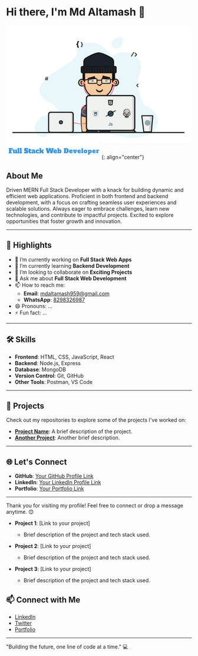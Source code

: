 # Hi there, I'm Md Altamash 👋

![Profile Banner](web-developer-chilling.gif) <!-- Add a banner -->
![Centered Image](Vanilla@1x-0.6s-259px-43px.gif){: align="center"}
## About Me  
Driven MERN Full Stack Developer with a knack for building dynamic and efficient web applications. Proficient in both frontend and backend development, with a focus on crafting seamless user experiences and scalable solutions. Always eager to embrace challenges, learn new technologies, and contribute to impactful projects. Excited to explore opportunities that foster growth and innovation.

---

## 🌟 Highlights  
- 🔭 I’m currently working on **Full Stack Web Apps**  
- 🌱 I’m currently learning **Backend Development**  
- 👯 I’m looking to collaborate on **Exciting Projects**  
- 💬 Ask me about **Full Stack Web Development**  
- 📫 How to reach me:  
  - **Email**: [mdaltamash959@gmail.com](mailto:mdaltamash959@gmail.com)  
  - **WhatsApp**: [8298326987](https://wa.me/918298326987)  
- 😄 Pronouns: ...  
- ⚡ Fun fact: ...  

---

## 🛠 Skills  
- **Frontend**: HTML, CSS, JavaScript, React  
- **Backend**: Node.js, Express  
- **Database**: MongoDB  
- **Version Control**: Git, GitHub  
- **Other Tools**: Postman, VS Code  

---

## 📂 Projects  
Check out my repositories to explore some of the projects I've worked on:  
- [**Project Name**](#): A brief description of the project.  
- [**Another Project**](#): Another brief description.

---

## 🌐 Let's Connect  
- **GitHub**: [Your GitHub Profile Link](#)  
- **LinkedIn**: [Your LinkedIn Profile Link](#)  
- **Portfolio**: [Your Portfolio Link](#)  

---

Thank you for visiting my profile! Feel free to connect or drop a message anytime. 😊  


- **Project 1**: [Link to your project]
  - Brief description of the project and tech stack used.
  
- **Project 2**: [Link to your project]
  - Brief description of the project and tech stack used.

- **Project 3**: [Link to your project]
  - Brief description of the project and tech stack used.

## 📫 Connect with Me

- [LinkedIn](https://www.linkedin.com/in/md-altamash-b26947238/)  
- [Twitter](https://twitter.com)  
- [Portfolio](https://yourportfolio.com)

---

"Building the future, one line of code at a time." 💻
